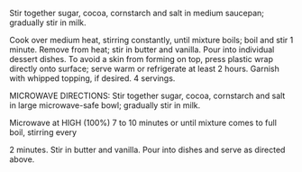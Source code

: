  Stir together sugar, cocoa, cornstarch and salt in medium saucepan; gradually stir in milk.

 Cook over medium heat, stirring constantly, until mixture boils; boil and stir 1 minute. Remove from heat; stir in butter and vanilla. Pour into individual dessert dishes. To avoid a skin from forming on top, press plastic wrap directly onto surface; serve warm or refrigerate at least 2 hours. Garnish with whipped topping, if desired. 4 servings.

MICROWAVE DIRECTIONS:
 Stir together sugar, cocoa, cornstarch and salt in large microwave-safe bowl; gradually stir in milk.

 Microwave at HIGH (100%) 7 to 10 minutes or until mixture comes to full boil, stirring every

2 minutes. Stir in butter and vanilla. Pour into dishes and serve as directed above.